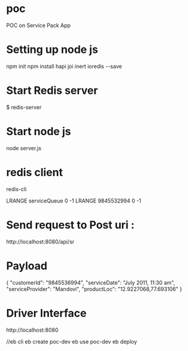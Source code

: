 # poc
POC on Service Pack App

# Setting up node js 
npm init
npm install hapi joi inert ioredis --save

# Start Redis server
$ redis-server

# Start node js
node server.js

# redis client
redis-cli

LRANGE serviceQueue  0 -1
LRANGE 9845532994  0 -1


# Send request to Post uri :
 http://localhost:8080/api/sr


# Payload
{
"customerId": "9845536994",
"serviceDate": "July 2011, 11:30 am", 
"serviceProvider": "Mandovi", 
"productLoc": "12.9227068,77.693106"
}

# Driver Interface
http://localhost:8080

//eb cli
eb create poc-dev
eb use poc-dev
eb deploy
